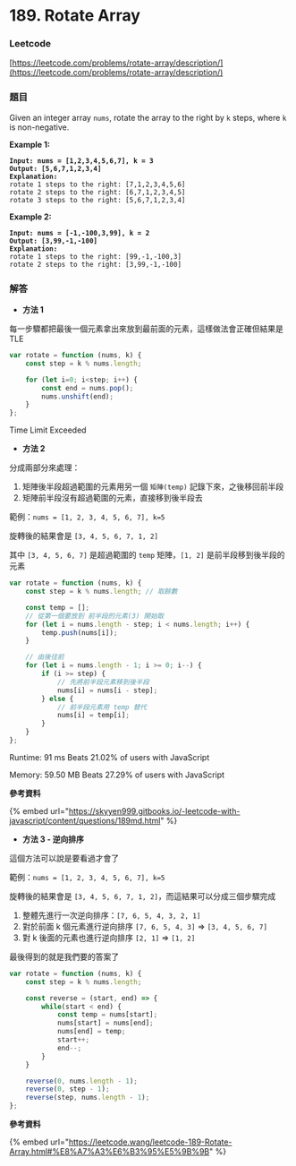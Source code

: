 # 189. Rotate Array

### Leetcode

[https://leetcode.com/problems/rotate-array/description/](https://leetcode.com/problems/rotate-array/description/)

### 題目

Given an integer array `nums`, rotate the array to the right by `k` steps, where `k` is non-negative.

&#x20;

**Example 1:**

<pre><code><strong>Input: nums = [1,2,3,4,5,6,7], k = 3
</strong><strong>Output: [5,6,7,1,2,3,4]
</strong><strong>Explanation:
</strong>rotate 1 steps to the right: [7,1,2,3,4,5,6]
rotate 2 steps to the right: [6,7,1,2,3,4,5]
rotate 3 steps to the right: [5,6,7,1,2,3,4]
</code></pre>

**Example 2:**

<pre><code><strong>Input: nums = [-1,-100,3,99], k = 2
</strong><strong>Output: [3,99,-1,-100]
</strong><strong>Explanation: 
</strong>rotate 1 steps to the right: [99,-1,-100,3]
rotate 2 steps to the right: [3,99,-1,-100]
</code></pre>

### 解答 <a href="#ti-jie" id="ti-jie"></a>

* **方法 1**

每一步驟都把最後一個元素拿出來放到最前面的元素，這樣做法會正確但結果是 TLE

```javascript
var rotate = function (nums, k) {
    const step = k % nums.length;

    for (let i=0; i<step; i++) {
        const end = nums.pop();
        nums.unshift(end);
    }
};
```

Time Limit Exceeded

* **方法 2**

分成兩部分來處理：

1. 矩陣後半段超過範圍的元素用另一個 `矩陣(temp)` 記錄下來，之後移回前半段
2. 矩陣前半段沒有超過範圍的元素，直接移到後半段去

範例：`nums = [1, 2, 3, 4, 5, 6, 7], k=5`

旋轉後的結果會是 `[3, 4, 5, 6, 7, 1, 2]`

其中 `[3, 4, 5, 6, 7]` 是超過範圍的 `temp` 矩陣，`[1, 2]` 是前半段移到後半段的元素

```javascript
var rotate = function (nums, k) {
    const step = k % nums.length; // 取餘數

    const temp = [];
    // 從第一個要放到 前半段的元素(3) 開始取
    for (let i = nums.length - step; i < nums.length; i++) {
        temp.push(nums[i]);
    }

    // 由後往前
    for (let i = nums.length - 1; i >= 0; i--) {
        if (i >= step) {
            // 先將前半段元素移到後半段
            nums[i] = nums[i - step];
        } else {
            // 前半段元素用 temp 替代
            nums[i] = temp[i];
        }
    }
};
```

Runtime: 91 ms Beats 21.02% of users with JavaScript

Memory: 59.50 MB Beats 27.29% of users with JavaScript

**參考資料**

{% embed url="https://skyyen999.gitbooks.io/-leetcode-with-javascript/content/questions/189md.html" %}

* **方法 3 - 逆向排序**

這個方法可以說是要看過才會了

範例：`nums = [1, 2, 3, 4, 5, 6, 7], k=5`

旋轉後的結果會是 `[3, 4, 5, 6, 7, 1, 2]`，而這結果可以分成三個步驟完成

1. 整體先進行一次逆向排序：`[7, 6, 5, 4, 3, 2, 1]`
2. 對於前面 k 個元素進行逆向排序 `[7, 6, 5, 4, 3]` => `[3, 4, 5, 6, 7]`
3. 對 k 後面的元素也進行逆向排序 `[2, 1]` => `[1, 2]`

最後得到的就是我們要的答案了

```javascript
var rotate = function (nums, k) {
    const step = k % nums.length;

    const reverse = (start, end) => {
        while(start < end) {
            const temp = nums[start];
            nums[start] = nums[end];
            nums[end] = temp;
            start++;
            end--;
        }
    }

    reverse(0, nums.length - 1);
    reverse(0, step - 1);
    reverse(step, nums.length - 1);
};
```

**參考資料**

{% embed url="https://leetcode.wang/leetcode-189-Rotate-Array.html#%E8%A7%A3%E6%B3%95%E5%9B%9B" %}
